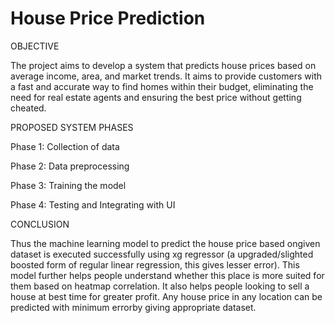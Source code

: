 #  House Price Prediction

OBJECTIVE  

The project aims to develop a system that predicts house prices based on average income, area, and market trends. It aims to provide customers with a fast and accurate way to find homes within their budget, eliminating the need for real estate agents and ensuring the best price without getting cheated.


PROPOSED SYSTEM PHASES

Phase 1: Collection of data
 
Phase 2: Data preprocessing
 
Phase 3: Training the model
 
Phase 4: Testing and Integrating with UI


 CONCLUSION
 
Thus the machine learning model to predict the house price based ongiven dataset is executed successfully using xg regressor (a upgraded/slighted boosted form of regular linear regression, this gives lesser error). This model further helps people understand whether this place is more suited for them based on heatmap correlation. It also helps people looking to sell a house at best time for greater profit. Any house price in any location can be predicted with minimum errorby giving appropriate dataset.
